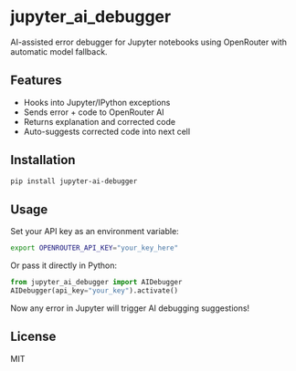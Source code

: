 # jupyter_ai_debugger

AI-assisted error debugger for Jupyter notebooks using OpenRouter with automatic model fallback.

## Features
- Hooks into Jupyter/IPython exceptions
- Sends error + code to OpenRouter AI
- Returns explanation and corrected code
- Auto-suggests corrected code into next cell

## Installation
```bash
pip install jupyter-ai-debugger
```

## Usage
Set your API key as an environment variable:
```bash
export OPENROUTER_API_KEY="your_key_here"
```

Or pass it directly in Python:
```python
from jupyter_ai_debugger import AIDebugger
AIDebugger(api_key="your_key").activate()
```

Now any error in Jupyter will trigger AI debugging suggestions!

## License
MIT
